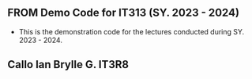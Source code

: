 ## FROM Demo Code for IT313 (SY. 2023 - 2024)
- This is the demonstration code for the lectures conducted during SY. 2023 - 2024.
  
## Callo Ian Brylle G. IT3R8

  


